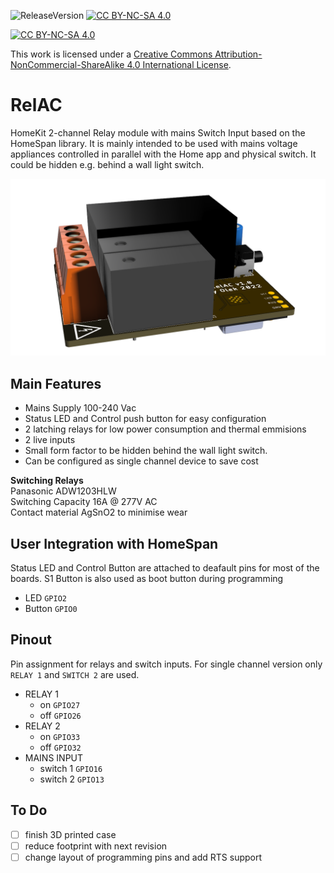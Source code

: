 ![ReleaseVersion](https://img.shields.io/github/v/release/mr4lexndr/RelAC)
[![CC BY-NC-SA 4.0][cc-by-nc-sa-shield]][cc-by-nc-sa]

[![CC BY-NC-SA 4.0][cc-by-nc-sa-image]][cc-by-nc-sa]

This work is licensed under a
[Creative Commons Attribution-NonCommercial-ShareAlike 4.0 International License][cc-by-nc-sa].


[cc-by-nc-sa]: http://creativecommons.org/licenses/by-nc-sa/4.0/
[cc-by-nc-sa-image]: https://licensebuttons.net/l/by-nc-sa/4.0/88x31.png
[cc-by-nc-sa-shield]: https://img.shields.io/badge/License-CC%20BY--NC--SA%204.0-lightgrey.svg
# RelAC
HomeKit 2-channel Relay module with mains Switch Input based on the HomeSpan library. It is mainly intended to be used with mains voltage appliances controlled in parallel with the Home app and physical switch. It could be hidden e.g. behind a wall light switch.

![RelAC](https://github.com/mr4lexndr/RelAC/blob/main/assets/RelAC-transparent.png)

## Main Features
- Mains Supply 100-240 Vac
- Status LED and Control push button for easy configuration
- 2 latching relays for low power consumption and thermal emmisions
- 2 live inputs
- Small form factor to be hidden behind the wall light switch.
- Can be configured as single channel device to save cost
  
**Switching Relays**  
Panasonic ADW1203HLW  
Switching Capacity 16A @ 277V AC  
Contact material AgSnO2 to minimise wear  


## User Integration with HomeSpan
Status LED and Control Button are attached to deafault pins for most of the boards. S1 Button is also used as boot button during programming
- LED `GPIO2`
- Button `GPIO0`

## Pinout
Pin assignment for relays and switch inputs. For single channel version only `RELAY 1` and `SWITCH 2` are used.

- RELAY 1
  -  on `GPIO27`
  - off `GPIO26`
- RELAY 2 
  - on `GPIO33`
  - off `GPIO32`
- MAINS INPUT
  - switch 1 `GPIO16`
  - switch 2 `GPIO13`



## To Do

- [ ] finish 3D printed case
- [ ] reduce footprint with next revision
- [ ] change layout of programming pins and add RTS support

